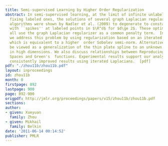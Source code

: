```yaml
---
title: Semi-supervised Learning by Higher Order Regularization
abstract: In semi-supervised learning, at the limit of infinite unlabeled points while
  fixing labeled ones, the solutions of several graph Laplacian regularization based
  algorithms were shown by Nadler et al. (2009) to degenerate to constant functions
  with ``spikes'' at labeled points in $\R^d$ for $d\ge 2$. These optimization problems
  all use the graph Laplacian regularizer as a common penalty term.  In this paper,
  we address this problem by using regularization based on an iterated Laplacian,
  which is equivalent to a higher  order Sobolev semi-norm. Alternatively, it can
  be viewed as a generalization of the thin plate spline to an unknown submanifold
  in high dimensions. We also discuss relationships between Reproducing Kernel Hilbert
  Spaces and Green's  functions. Experimental results support our analysis by showing
  consistently improved results using iterated Laplacians.  [pdf]
pdf: "./zhou11b/zhou11b.pdf"
layout: inproceedings
id: zhou11b
month: 0
firstpage: 892
lastpage: 900
page: 892-900
origpdf: http://jmlr.org/proceedings/papers/v15/zhou11b/zhou11b.pdf
sections: 
author:
- given: Xueyuan
  family: Zhou
- given: Mikhail
  family: Belkin
date: '2011-06-14 00:14:52'
publisher: PMLR
---
```

